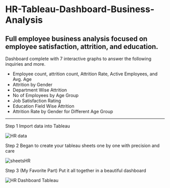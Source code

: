 # HR-Tableau-Dashboard-Business-Analysis

## Full employee business analysis focused on employee satisfaction, attrition, and education. 

Dashboard complete with 7 interactive graphs to answer the following inquiries and more. 
- Employee count, attrition count, Attrition Rate, Active Employees, and Avg. Age 
- Attrition by Gender
- Department Wise Attrition 
- No of Employees by Age Group 
- Job Satisfaction Rating 
- Education Field Wise Attrition 
- Attrition Rate by Gender for Different Age Group 
***
Step 1 Import data into Tableau 

![HR data](https://user-images.githubusercontent.com/86543368/210623362-d9d674ae-693a-423d-b886-a41b573c6b1f.png)

Step 2 Began to create your tableau sheets one by one with precision and care

![sheetsHR](https://user-images.githubusercontent.com/86543368/210624084-47602a88-f2a5-47d2-882d-4d379e21a22d.png)

Step 3 (My Favorite Part) Put it all together in a beautiful dashboard

![HR Dashboard Tableau](https://user-images.githubusercontent.com/86543368/210623733-739517a9-f597-414f-8ee2-904e5a53e501.png)

